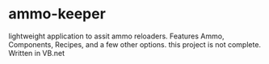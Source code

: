 # ammo-keeper
lightweight application to assit ammo reloaders. Features Ammo, Components, Recipes, and a few other options. this project is not complete. Written in VB.net
